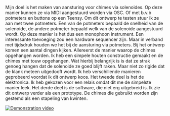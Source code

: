 Mijn doel is het maken van aansturing voor chimes via solenoides. Op deze manier kunnen ze via MIDI aangestuurd worden via OSC. Of met b.v.b potmeters en buttons op een Teensy.
Om dit ontwerp te testen stuur ik ze aan met twee potmeters. Een van de potmeters bepaald de snelheid van de solenoide, de andere potmeter bepaald welk van de solenoide aangestuurd wordt.
Op deze manier is het dus een monophoon instrument. Een interessante toevoeging zou een hardware sequencer zijn. Maar in verband met tijdsdruk houden we het bij de aansturing via potmeters.
Bij het ontwerp komen een aantal dingen kijken. Allereerst de manier waarop de chimes opgehangen worden. Ik heb een simpele houten constructie gemaakt en de chimes met touw opgehangen.
Wat hierbij belangrijk is is dat ze strak genoeg hangen dat de solenoide ze goed blijft raken. Maar niet zo rigide dat de klank meteen uitgedooft wordt. Ik heb verschillende manieren
geprobeerd voordat ik dit ontwerp koos. Het tweede deel is het de elektronica. Ik heb gekozen voor een relais omdat dit me de simpelste manier leek.
Het derde deel is de software, die niet erg uitgebreid is. Ik zie dit ontwerp verder als een prototype.
De chimes die gebruikt worden zijn gestemd als een stapeling van kwinten.


[![Demonstration video](https://img.youtube.com/vi/V_vhwfM2Dn4/0.jpg)](https://www.youtube.com/watch?v=V_vhwfM2Dn4)
